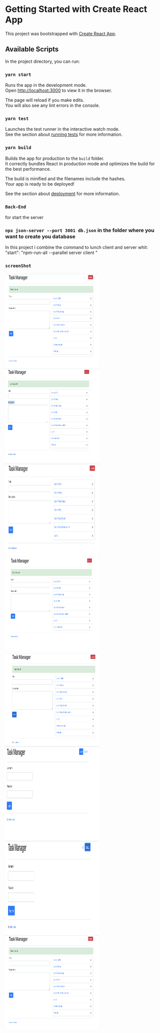 # Getting Started with Create React App

This project was bootstrapped with [Create React App](https://github.com/facebook/create-react-app).

## Available Scripts

In the project directory, you can run:

### `yarn start`

Runs the app in the development mode.\
Open [http://localhost:3000](http://localhost:3000) to view it in the browser.

The page will reload if you make edits.\
You will also see any lint errors in the console.

### `yarn test`

Launches the test runner in the interactive watch mode.\
See the section about [running tests](https://facebook.github.io/create-react-app/docs/running-tests) for more information.

### `yarn build`

Builds the app for production to the `build` folder.\
It correctly bundles React in production mode and optimizes the build for the best performance.

The build is minified and the filenames include the hashes.\
Your app is ready to be deployed!

See the section about [deployment](https://facebook.github.io/create-react-app/docs/deployment) for more information.

### `Back-End`

for start the server
###  `npx json-server --port 3001 db.json` in the folder where you  want to create you database

In this project i combine the command to lunch client and server whit:
  "start": "npm-run-all --parallel server client "

### `screenShot`
<img src="src/assets/images/7.png" width="300" height="300"/><img src="src/assets/images/6.png" width="300" height="300"/>
<img src="src/assets/images/1.png" width="300" height="300"/><img src="src/assets/images/2.png" width="300" height="300"/>
<img src="src/assets/images/3.png" width="300" height="300"/><img src="src/assets/images/4.png" width="300" height="300"/>
<img src="src/assets/images/5.png" width="300" height="300"/><img src="src/assets/images/7.png" width="300" height="300"/>
